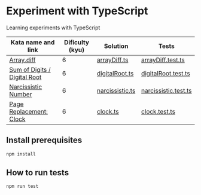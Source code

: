 # Experiment with TypeScript

Learning experiments with TypeScript

| Kata name and link                                                                                      | Dificulty (kyu) | Solution                                 | Tests                                                |
|---------------------------------------------------------------------------------------------------------|-----------------|------------------------------------------|------------------------------------------------------|
| [Array.diff](https://www.codewars.com/kata/523f5d21c841566fde000009/train/typescript)                   | 6               | [arrayDiff.ts](./src/arrayDiff.ts)    | [arrayDiff.test.ts](./tests/arrayDiff.test.ts)    |
| [Sum of Digits / Digital Root](https://www.codewars.com/kata/541c8630095125aba6000c00/train/typescript) | 6               | [digitalRoot.ts](./src/digitalRoot.ts)  | [digitalRoot.test.ts](./tests/digitalRoot.test.ts)  |
| [Narcissistic Number](https://www.codewars.com/kata/5287e858c6b5a9678200083c/train/typescript)          | 6               | [narcissistic.ts](./src/narcissistic.ts) | [narcissistic.test.ts](./tests/narcissistic.test.ts) |
| [Page Replacement: Clock](https://www.codewars.com/kata/62f23d84eb2533004be50c0d/train/typescript)      | 6               | [clock.ts](./src/clock.ts)        | [clock.test.ts](./tests/clock.test.ts)        |

## Install prerequisites

```bash
npm install
```

## How to run tests

```bash
npm run test
```
